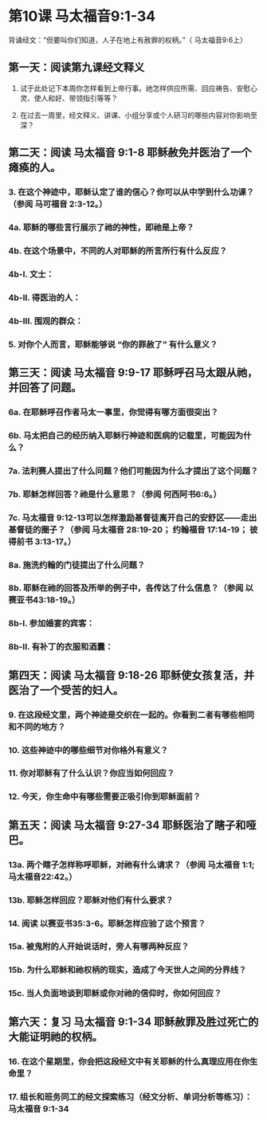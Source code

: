 # 第10课 马太福音9:1-34

背诵经文：“但要叫你们知道，人子在地上有赦罪的权柄。”（ 马太福音9:6上）

## 第一天：阅读第九课经文释义

1. 试于此处记下本周你怎样看到上帝行事。祂怎样供应所需、回应祷告、安慰心灵、使人和好、带领指引等等？

2. 在过去一周里，经文释义、讲课、小组分享或个人研习的哪些内容对你影响至深？

## 第二天：阅读 马太福音 9:1-8 耶稣赦免并医治了一个瘫痪的人。

### 3. 在这个神迹中，耶稣认定了谁的信心？你可以从中学到什么功课？（参阅 马可福音 2:3-12。）

### 4a. 耶稣的哪些言行展示了祂的神性，即祂是上帝？

### 4b. 在这个场景中，不同的人对耶稣的所言所行有什么反应？

### 4b-I. 文士：

### 4b-II. 得医治的人：

### 4b-III. 围观的群众：

### 5. 对你个人而言，耶稣能够说 “你的罪赦了” 有什么意义？

## 第三天：阅读 马太福音 9:9-17 耶稣呼召马太跟从祂，并回答了问题。

### 6a. 在耶稣呼召作者马太一事里，你觉得有哪方面很突出？

### 6b. 马太把自己的经历纳入耶稣行神迹和医病的记载里，可能因为什么？

### 7a. 法利赛人提出了什么问题？他们可能因为什么才提出了这个问题？

### 7b. 耶稣怎样回答？祂是什么意思？（参阅 何西阿书6:6。）

### 7c. 马太福音 9:12-13可以怎样激励基督徒离开自己的安舒区——走出基督徒的圈子？（参阅 马太福音 28:19-20； 约翰福音 17:14-19； 彼得前书 3:13-17。）

### 8a. 施洗约翰的门徒提出了什么问题？

### 8b. 耶稣在祂的回答及所举的例子中，各传达了什么信息？（参阅 以赛亚书43:18-19。）

### 8b-I. 参加婚宴的宾客：

### 8b-II. 有补丁的衣服和酒囊：

## 第四天：阅读 马太福音 9:18-26 耶稣使女孩复活，并医治了一个受苦的妇人。

### 9. 在这段经文里，两个神迹是交织在一起的。你看到二者有哪些相同和不同的地方？

### 10. 这些神迹中的哪些细节对你格外有意义？

### 11. 你对耶稣有了什么认识？你应当如何回应？

### 12. 今天，你生命中有哪些需要正吸引你到耶稣面前？

## 第五天：阅读 马太福音 9:27-34 耶稣医治了瞎子和哑巴。

### 13a. 两个瞎子怎样称呼耶稣，对祂有什么请求？（参阅 马太福音 1:1; 马太福音22:42。）

### 13b. 耶稣怎样回应？耶稣对他们有什么要求？

### 14. 阅读 以赛亚书35:3-6。耶稣怎样应验了这个预言？

### 15a. 被鬼附的人开始说话时，旁人有哪两种反应？

### 15b. 为什么耶稣和祂权柄的现实，造成了今天世人之间的分界线？

### 15c. 当人负面地谈到耶稣或你对祂的信仰时，你如何回应？

## 第六天：复习 马太福音 9:1-34 耶稣赦罪及胜过死亡的大能证明祂的权柄。

### 16. 在这个星期里，你会把这段经文中有关耶稣的什么真理应用在你生命里？

### 17. 组长和班务同工的经文探索练习（经文分析、单词分析等练习）： 马太福音 9:1-34